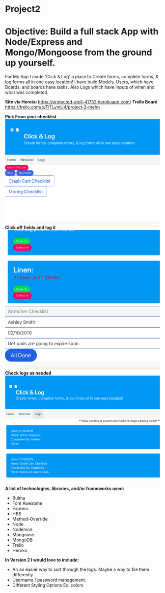 # Project2

Objective: Build a full stack App with Node/Express and Mongo/Mongoose from the ground up yourself.
==========

For My App I made 'Click & Log' a place to Create forms, complete forms, & log forms all in one easy location!
I have build Models, Users, which have Boards, and boards have tasks. Also Logs which have Inputs of when and what was completed.

**Site via Heroku**
https://protected-atoll-41733.herokuapp.com/
**Trello Board** 
https://trello.com/b/FITLymU4/project-2-mehn

**Pick From your checklist**
![pick your checklist](wireframes/pickYourChecklist.png)
**Click off fields and log it**
![check and submit](wireframes/checkAndSubmit.png)
**Check logs as needed**
![logs](wireframes/Logs.png)

**A list of technologies, libraries, and/or frameworks used:**
- Bulma
- Font Awesome
- Express
- HBS
- Method-Override
- Node
- Nodemon
- Mongoose
- MongoDB
- Trello 
- Heroku

**In Version 2 I would love to include:**
- An an easier way to sort through the logs. Maybe a way to file them differently. 
- Username / password management.
- Different Styling Options Ex: colors

